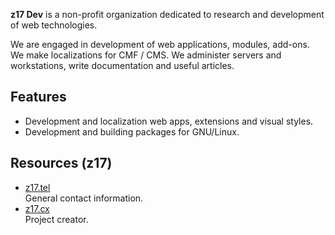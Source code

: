 **z17 Dev** is a non-profit organization dedicated to research and development of web technologies.

We are engaged in development of web applications, modules, add-ons. We make localizations for CMF / CMS. We administer servers and workstations, write documentation and useful articles.

## Features

- Development and localization web apps, extensions and visual styles.
- Development and building packages for GNU/Linux.

## Resources (z17)

- [z17.tel](https://z17.tel)  
  General contact information.
- [z17.cx](https://z17.cx)  
  Project creator.
